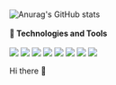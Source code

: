 ### 
![Anurag's GitHub stats](https://github-readme-stats.vercel.app/api?username=maranimoataz&show_icons=true&theme=synthwave)
<br/> <br />
  <strong> :wrench: Technologies and Tools</strong> </br> <br />
![](https://img.shields.io/badge/<CODE>-<PYTHON>-informational?style=flat&logo=<LOGO_NAME>&logoColor=white&color=2bbc8a)
![](https://img.shields.io/badge/<CODE>-<JAVASCRIPT>-informational?style=flat&logo=<LOGO_NAME>&logoColor=white&color=2bbc8a)
![](https://img.shields.io/badge/<CODE>-<C++>-informational?style=flat&logo=<LOGO_NAME>&logoColor=white&color=2bbc8a)
![](https://img.shields.io/badge/<CODE>-<JAVA>-informational?style=flat&logo=<LOGO_NAME>&logoColor=white&color=2bbc8a)
![](https://img.shields.io/badge/<CODE>-<PHP>-informational?style=flat&logo=<LOGO_NAME>&logoColor=white&color=2bbc8a)
![](https://img.shields.io/badge/<CODE>-<TYPESCRIPT>-informational?style=flat&logo=<LOGO_NAME>&logoColor=white&color=2bbc8a)
![](https://img.shields.io/badge/<CODE>-<ANGULAR>-informational?style=flat&logo=<LOGO_NAME>&logoColor=white&color=2bbc8a)
![](https://img.shields.io/badge/<CODE>-<VUE>-informational?style=flat&logo=<LOGO_NAME>&logoColor=white&color=2bbc8a)







Hi there 👋

<!--
**maranimoataz/maranimoataz** is a ✨ _special_ ✨ repository because its `README.md` (this file) appears on your GitHub profile.

<img align="center" src="https://github-readme-stats.vercel.app/api/<CARD_TYPE>/?username=<USERNAME>&theme=<THEME_NAME>" />

Here are some ideas to get you started:

- 🔭 I’m currently working on ...
- 🌱 I’m currently learning ...
- 👯 I’m looking to collaborate on ...
- 🤔 I’m looking for help with ...
- 💬 Ask me about ...
- 📫 How to reach me: ...
- 😄 Pronouns: ...
- ⚡ Fun fact: ...
-->
